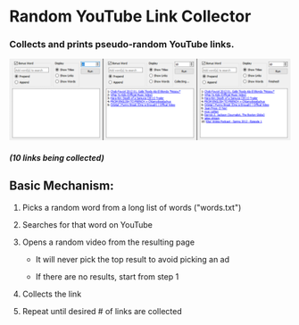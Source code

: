 # Random YouTube Link Collector

### Collects and prints pseudo-random YouTube links.

![](Images/readme/RYLBasic.png)

##### *(10 links being collected)*

## Basic Mechanism:

1. Picks a random word from a long list of words ("words.txt")

2. Searches for that word on YouTube

3. Opens a random video from the resulting page

    * It will never pick the top result to avoid picking an ad

    * If there are no results, start from step 1

4. Collects the link

5. Repeat until desired # of links are collected